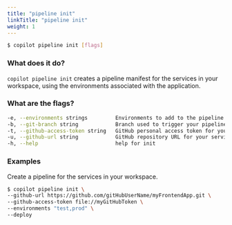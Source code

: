 ```yaml
---
title: "pipeline init"
linkTitle: "pipeline init"
weight: 1
---
```

```bash
$ copilot pipeline init [flags]
```

### What does it do?
`copilot pipeline init` creates a pipeline manifest for the services in your workspace, using the environments associated with the application.

### What are the flags?
```bash
-e, --environments strings         Environments to add to the pipeline.
-b, --git-branch string            Branch used to trigger your pipeline.
-t, --github-access-token string   GitHub personal access token for your repository.
-u, --github-url string            GitHub repository URL for your service.
-h, --help                         help for init
```

### Examples
Create a pipeline for the services in your workspace.
```bash
$ copilot pipeline init \
--github-url https://github.com/gitHubUserName/myFrontendApp.git \
--github-access-token file://myGitHubToken \
--environments "test,prod" \
--deploy
```